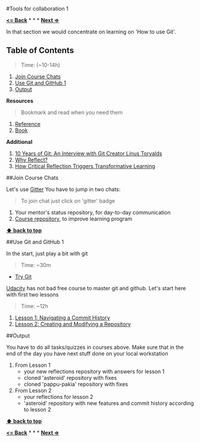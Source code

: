 #Tools for collaboration 1

**[<= Back](learning-principles.md)**		*	*	*	**[Next =>](tools-for-collaboration-2.md)**

In that section we would concentrate on learning on 'How to use Git'.

## Table of Contents

> Time: (~10-14h)

1. [Join Course Chats](#join-course-chats) 
1. [Use Git and GitHub 1](#use-git-and-github-1)
1. [Output](#output)

**Resources**

> Bookmark and read when you need them

1. [Reference](http://git-scm.com/docs)
1. [Book](http://git-scm.com/book)

**Additional**

1. [10 Years of Git: An Interview with Git Creator Linus Torvalds](https://www.linux.com/news/featured-blogs/185-jennifer-cloer/821541-10-years-of-git-an-interview-with-git-creator-linus-torvalds)
1. [Why Reflect?](https://sites.google.com/site/reflection4learning/why-reflect)
1. [How Critical Reflection Triggers Transformative Learning](http://184.182.233.150/rid=1LW06D9V6-26428MK-1Z64/Mezirow's%20chapter,%20How%20Critical%20Refletion%20Triggers%20TL.pdf)

##Join Course Chats

Let's use [Gitter](https://gitter.im)
You have to jump in two chats:
>To join chat just click on 'gitter' badge 

1. Your mentor's status repository, for day-to-day communication
1. [Course repository](https://github.com/brotherhood-of-javascript/js-eng-init), to improve learning program

**[⬆ back to top](#tools-for-collaboration-1)**

##Use Git and GitHub 1

In the start, just play a bit with git

> Time: ~30m

* [Try Git](https://try.github.io) 

[Udacity](https://www.udacity.com) has not bad free course to master git and github.
Let's start here with first two lessons

> Time: ~12h

1. [Lesson 1: Navigating a Commit History](https://www.udacity.com/course/viewer#!/c-ud775/l-2980038599/m-2960778925)
1. [Lesson 2: Creating and Modifying a Repository](https://www.udacity.com/course/viewer#!/c-ud775/l-2969618657/m-2960548760)

##Output

You have to do all tasks/quizzes in courses above. 
Make sure that in the end of the day you have next stuff done
on your local workstation

1. From Lesson 1 
	* your new reflections repository with answers for lesson 1
	* cloned 'asteroid' repository with fixes
	* cloned 'pappu-pakia' repository with fixes
1. From Lesson 2
	* your reflections for lesson 2
	* 'asteroid' repository with new features and commit history according to lesson 2

**[⬆ back to top](#tools-for-collaboration-1)**


**[<= Back](learning-principles.md)**		*	*	*	**[Next =>](tools-for-collaboration-2.md)**
